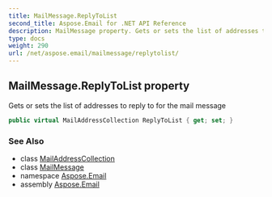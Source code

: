 ```yaml
---
title: MailMessage.ReplyToList
second_title: Aspose.Email for .NET API Reference
description: MailMessage property. Gets or sets the list of addresses to reply to for the mail message
type: docs
weight: 290
url: /net/aspose.email/mailmessage/replytolist/
---
```

## MailMessage.ReplyToList property

Gets or sets the list of addresses to reply to for the mail message

```csharp
public virtual MailAddressCollection ReplyToList { get; set; }
```

### See Also

* class [MailAddressCollection](../../mailaddresscollection/)
* class [MailMessage](../)
* namespace [Aspose.Email](../../mailmessage/)
* assembly [Aspose.Email](../../../)


